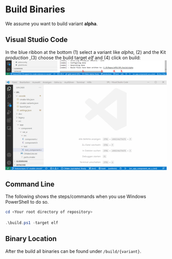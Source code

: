 # Build Binaries

We assume you want to build variant **alpha**.

## Visual Studio Code

In the blue ribbon at the bottom (1) select a variant like _alpha_, (2) and the Kit _production_ ,(3) choose the build target _elf_ and (4) click on build:
![vscode-build](img/vscode-build.png)

![vscode-build](img/build-binaries.gif)

## Command Line

The following shows the steps/commands when you use Windows PowerShell to do so.

```powershell
cd <Your root directory of repository>

.\build.ps1 -target elf
```

## Binary Location

After the build all binaries can be found under `/build/{variant}`.